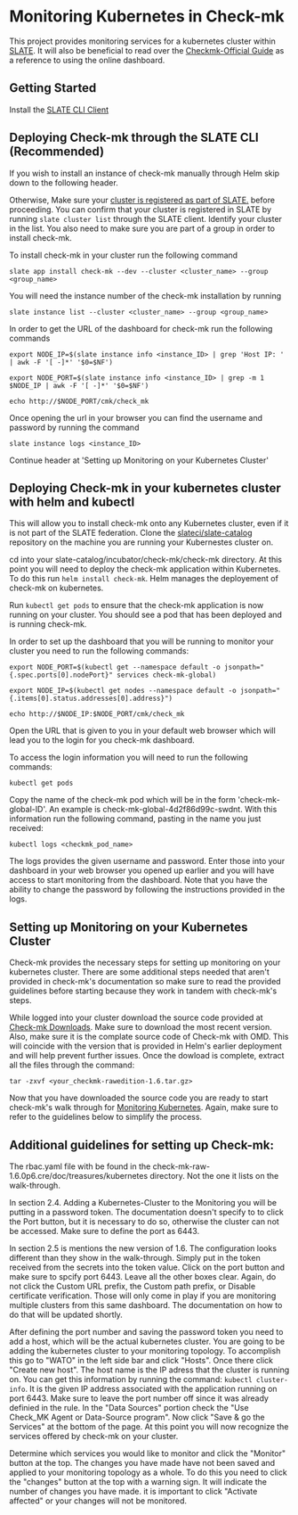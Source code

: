 # Monitoring Kubernetes in Check-mk
This project provides monitoring services for a kubernetes cluster within [SLATE](http://slateci.io/). It will also be beneficial to read over the [Checkmk-Official Guide](https://checkmk.com/cms.html) as a reference to using the online dashboard.

## Getting Started
Install the [SLATE CLI Client](https://slateci.io/docs/tools/#installing-the-slate-client)

## Deploying Check-mk through the SLATE CLI (Recommended)
If you wish to install an instance of check-mk manually through Helm skip down to the following header.

Otherwise, Make sure your [cluster is registered as part of SLATE.](https://slateci.io/docs/cluster/index.html) before proceeding. You can confirm that your cluster is registered in SLATE by running `slate cluster list` through the SLATE client. Identify your cluster in the list. You also need to make sure you are part of a group in order to install check-mk.

To install check-mk in your cluster run the following command 

`slate app install check-mk --dev --cluster <cluster_name> --group <group_name>`

You will need the instance number of the check-mk installation by running 

`slate instance list --cluster <cluster_name> --group <group_name>`

In order to get the URL of the dashboard for check-mk run the following commands

`export NODE_IP=$(slate instance info <instance_ID> | grep 'Host IP: ' | awk -F '[ -]*' '$0=$NF')`

`export NODE_PORT=$(slate instance info <instance_ID> | grep -m 1 $NODE_IP | awk -F '[ -]*' '$0=$NF')`

`echo http://$NODE_PORT/cmk/check_mk`

Once opening the url in your browser you can find the username and password by running the command 

`slate instance logs <instance_ID>`

Continue header at 'Setting up Monitoring on your Kubernetes Cluster'



## Deploying Check-mk in your kubernetes cluster with helm and kubectl

This will allow you to install check-mk onto any Kubernetes cluster, even if it is not part of the SLATE federation. Clone the [slateci/slate-catalog](https://github.com/slateci/slate-catalog) repository on the machine you are running your Kubernestes cluster on.

cd into your slate-catalog/incubator/check-mk/check-mk directory. At this point you will need to deploy the check-mk application within Kubernetes. To do this run `helm install check-mk`. Helm manages the deployement of check-mk on kubernetes.

Run `kubectl get pods` to ensure that the check-mk application is now running on your cluster. You should see a pod that has been deployed and is running check-mk.

In order to set up the dashboard that you will be running to monitor your cluster you need to run the following commands:

`export NODE_PORT=$(kubectl get --namespace default -o jsonpath="{.spec.ports[0].nodePort}" services check-mk-global)`

`export NODE_IP=$(kubectl get nodes --namespace default -o jsonpath="{.items[0].status.addresses[0].address}")`

`echo http://$NODE_IP:$NODE_PORT/cmk/check_mk`

Open the URL that is given to you in your default web browser which will lead you to the login for you check-mk dashboard.

To access the login information you will need to run the following commands:

`kubectl get pods`

Copy the name of the check-mk pod which will be in the form 'check-mk-global-ID'. An example is check-mk-global-4d2f86d99c-swdnt. With this information run the following command, pasting in the name you just received:

`kubectl logs <checkmk_pod_name>`

The logs provides the given username and password. Enter those into your dashboard in your web browser you opened up earlier and you will have access to start monitoring from the dashboard. Note that you have the ability to change the password by following the instructions provided in the logs.

## Setting up Monitoring on your Kubernetes Cluster

Check-mk provides the necessary steps for setting up monitoring on your kubernetes cluster. There are some additional steps needed that aren't provided in check-mk's documentation so make sure to read the provided guidelines before starting because they work in tandem with check-mk's steps.


While logged into your cluster download the source code provided at [Check-mk Downloads](https://checkmk.com/download-source.php?). Make sure to download the most recent version. Also, make sure it is the complate source code of Check-mk with OMD. This will coincide with the version that is provided in Helm's earlier deployment and will help prevent further issues. Once the dowload is complete, extract all the files through the command:

`tar -zxvf <your_checkmk-rawedition-1.6.tar.gz>`

Now that you have downloaded the source code you are ready to start check-mk's walk through for [Monitoring Kubernetes](https://checkmk.com/cms_monitoring_kubernetes.html). Again, make sure to refer to the guidelines below to simplify the process.



## Additional guidelines for setting up Check-mk:

The rbac.yaml file with be found in the check-mk-raw-1.6.0p6.cre/doc/treasures/kubernetes directory. Not the one it lists on the walk-through.

In section 2.4. Adding a Kubernetes-Cluster to the Monitoring you will be putting in a password token. The documentation doesn't specify to to click the Port button, but it is necessary to do so, otherwise the cluster can not be accessed. Make sure to define the port as 6443.

In section 2.5 is mentions the new version of 1.6. The configuration looks different than they show in the walk-through. Simply put in the token received from the secrets into the token value. Click on the port button and make sure to spcify port 6443. Leave all the other boxes clear. Again, do not click the Custom URL prefix, the Custom path prefix, or Disable certificate verification. Those will only come in play if you are monitoring multiple clusters from this same dashboard. The documentation on how to do that will be updated shortly.

After defining the port number and saving the password token you need to add a host, which will be the actual kubernetes cluster. You are going to be adding the kubernetes cluster to your monitoring topology. To accomplish this go to "WATO" in the left side bar and click "Hosts". Once there click "Create new host". The host name is the IP adress that the cluster is running on. You can get this information by running the command: `kubectl cluster-info`. It is the given IP address associated with the application running on port 6443. Make sure to leave the port number off since it was already definied in the rule. In the "Data Sources" portion check the "Use Check_MK Agent or Data-Source  program". Now click "Save & go the Services" at the bottom of the page. At this point you will now recognize the services offered by check-mk on your cluster. 

Determine which services you would like to monitor and click the "Monitor" button at the top. The changes you have made have not been saved and applied to your monitoring topology as a whole. To do this you need to click the "changes" button at the top with a warning sign. It will indicate the number of changes you have made. it is important to click "Activate affected" or your changes will not be monitored.

